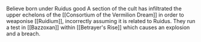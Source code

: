 Believe born under Ruidus good 
A section of the cult has infiltrated the upper echelons of the [[Consortium of the Vermilion Dream]] in order to weaponise [[Ruidium]], incorrectly assuming it is related to Ruidus. They run a test in [[Bazzoxan]] within [[Betrayer's Rise]] which causes an explosion and a breach. 
